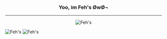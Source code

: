 
<h3 align="center">
   Yoo, im Feh's ØwØ¬
</h3>
<hr>
<p align="center" style="position: relative;">
   <img src="https://github-readme-stats.vercel.app/api?username=Ahosall&show_icons=true&theme=onedark" alt="Feh's" />
</p>

<div>
  <img src="https://github-readme-stats.vercel.app/api/top-langs/?username=Ahosall&theme=onedark&layout=compact" alt="Feh's" />
  <img src="https://github-readme-stats.vercel.app/api/wakatime?username=Ahosall&theme=onedark" alt="Feh's" />
</div>
